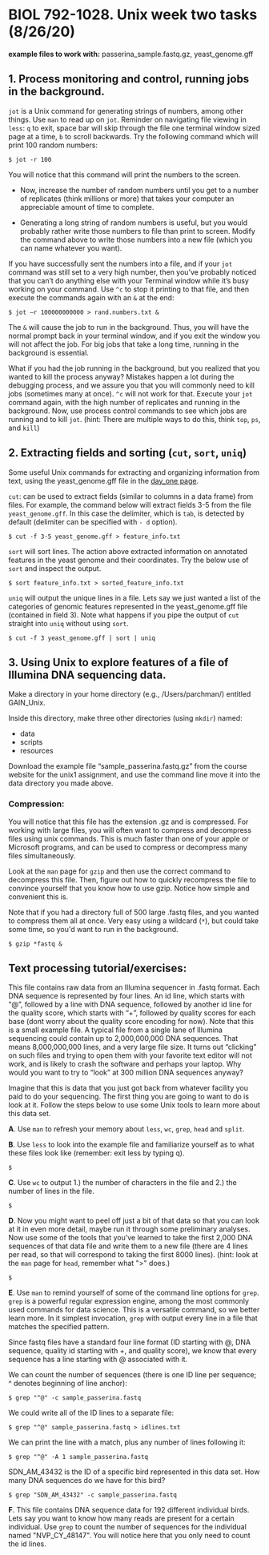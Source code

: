 # BIOL 792-1028. Unix week two tasks (8/26/20)

**example files to work with:**
passerina_sample.fastq.gz, yeast_genome.gff


## 1. Process monitoring and control, running jobs in the background.

`jot`  is a Unix command for generating strings of numbers, among other things. Use `man` to read up on `jot`. Reminder on navigating file viewing in `less`: `q` to exit, space bar will skip through the file one terminal window sized page at a time, `b` to scroll backwards. Try the following command which will print 100 random numbers:

    $ jot -r 100

You will notice that this command will print the numbers to the screen. 

- Now, increase the number of random numbers until you get to a number of replicates (think millions or more) that takes your computer an appreciable amount of time to complete. 

- Generating a long string of random numbers is useful, but you would probably rather write those numbers to file than print to screen. Modify the command above to write those numbers into a new file (which you can name whatever you want).

If you have successfully sent the numbers into a file, and if your `jot` command was still set to a very high number, then you’ve probably noticed that you can’t do anything else with your Terminal window while it’s busy working on your command. Use `^c` to stop it printing to that file, and then execute the commands again with an `&` at the end:


    $ jot –r 100000000000 > rand.numbers.txt &

The `&` will cause the job to run in the background. Thus, you will have the normal prompt back in your terminal window, and if you exit the window you will not affect the job. For big jobs that take a long time, running in the background is essential. 

What if you had the job running in the background, but you realized that you wanted to kill the process anyway? Mistakes happen a lot during the debugging process, and we assure you that you will commonly need to kill jobs (sometimes many at once).  `^c` will not work for that. Execute your `jot` command again, with the high number of replicates and running in the background. Now, use process control commands to see which jobs are running and to kill `jot`. (hint: There are multiple ways to do this, think `top`, `ps`, and `kill`)


## 2. Extracting fields and sorting (`cut`, `sort`, `uniq`)

Some useful Unix commands for extracting and organizing information from text, using the yeast_genome.gff file in the [day_one page](https://github.com/tparchman/GAIN_summer2021/tree/main/day_one).

`cut`: can be used to extract fields (similar to columns in a data frame) from files. For example, the command below will extract fields 3-5 from the file `yeast_genome.gff`. In this case the delimiter, which is `tab`, is detected by default (delimiter can be specified with `- d` option). 

    $ cut -f 3-5 yeast_genome.gff > feature_info.txt


`sort` will sort lines. The action above extracted information on annotated features in the yeast genome and their coordinates. Try the below use of `sort` and inspect the output.

    $ sort feature_info.txt > sorted_feature_info.txt

`uniq` will output the unique lines in a file. Lets say we just wanted a list of the categories of genomic features represented in the yeast_genome.gff file (contained in field 3). Note what happens if you pipe the output of `cut` straight into `uniq` without using `sort`.

    $ cut -f 3 yeast_genome.gff | sort | uniq

## 3. Using Unix to explore features of a file of Illumina DNA sequencing data.

Make a directory in your home directory (e.g., /Users/parchman/) entitled GAIN_Unix.

Inside this directory, make three other directories (using `mkdir`) named:
- data
- scripts
- resources

Download the example file “sample_passerina.fastq.gz” from the course website for the unix1 assignment, and use the command line move it into the data directory you made above. 

### Compression: 
You will notice that this file has the extension .gz and is compressed. For working with large files, you will often want to compress and decompress files using unix commands. This is much faster than one of your apple or Microsoft programs, and can be used to compress or decompress many files simultaneously.

Look at the `man` page for `gzip` and then use the correct command to decompress this file. Then, figure out how to quickly recompress the file to convince yourself that you know how to use gzip. Notice how simple and convenient this is. 

Note that if you had a directory full of 500 large .fastq files, and you wanted to compress them all at once. Very easy using a wildcard (`*`), but could take some time, so you'd want to run in the background.

    $ gzip *fastq &


## Text processing tutorial/exercises: 
This file contains raw data from an Illumina sequencer in .fastq format. Each DNA sequence is represented by four lines. An id line, which starts with “@”, followed by a line with DNA sequence, followed by another id line for the quality score, which starts with “+”, followed by quality scores for each base (dont worry about the quality score encoding for now). Note that this is a small example file. A typical file from a single lane of Illumina sequencing could contain up to 2,000,000,000 DNA sequences. That means 8,000,000,000 lines, and a very large file size. It turns out “clicking” on such files and trying to open them with your favorite text editor will not work, and is likely to crash the software and perhaps your laptop. Why would you want to try to “look” at 300 million DNA sequences anyway?

Imagine that this is data that you just got back from whatever facility you paid to do your  sequencing. The first thing you are going to want to do is look at it. Follow the steps below to use some Unix tools to learn more about this data set.

**A**. Use `man` to refresh your memory about `less`, `wc`, `grep`, `head` and `split`.

**B**.  Use `less` to look into the example file and familiarize yourself as to what these files look like (remember: exit less by typing q).

    $

**C**. Use `wc` to output 1.) the number of characters in the file and 2.) the number of lines in the file. 

    $

**D**. Now you might want to peel off just a bit of that data so that you can look at it in even more detail, maybe run it through some preliminary analyses. Now use some of the tools that you’ve learned to take the first 2,000 DNA sequences of that data file and write them to a new file (there are 4 lines per read, so that will correspond to taking the first 8000 lines). (hint: look at the `man` page for `head`, remember what ">" does.) 

    $
	
**E**. Use `man` to remind yourself of some of the command line options for `grep`. `grep` is a powerful regular expression engine, among the most commonly used commands for data science. This is a versatile command, so we better learn more. In it simplest invocation, `grep` with output every line in a file that matches the specified pattern.

Since fastq files have a standard four line format (ID starting with @, DNA sequence, quality id starting with +, and quality score), we know that every sequence has a line starting with @ associated with it. 

We can count the number of sequences (there is one ID line per sequence; ^ denotes beginning of line anchor):

    $ grep "^@" -c sample_passerina.fastq

We could write all of the ID lines to a separate file:

    $ grep "^@" sample_passerina.fastq > idlines.txt


We can print the line with a match, plus any number of lines following it:

    $ grep "^@" -A 1 sample_passerina.fastq

SDN_AM_43432 is the ID of a specific bird represented in this data set. How many DNA sequences do we have for this bird?

    $ grep "SDN_AM_43432" -c sample_passerina.fastq


**F**. This file contains DNA sequence data for 192 different individual birds. Lets say you want to know how many reads are present for a certain individual. Use `grep` to count the number of sequences for the individual named "NVP_CY_48147". You will notice here that you only need to count the id lines. 
    






	
